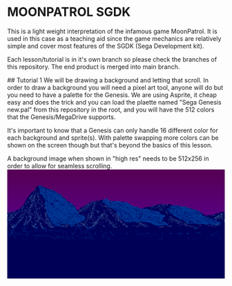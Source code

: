 # MOONPATROL SGDK
This is a light weight interpretation of the infamous game MoonPatrol. It is used in this case as a teaching aid since the game mechanics are relatively simple and cover most features of the SGDK (Sega Development kit).
<p>
Each lesson/tutorial is in it's own branch so please check the branches of this repository. The end product is merged into main branch.
<P>
## Tutorial 1
We will be drawing a background and letting that scroll. In order to draw a background you will need a pixel art tool, anyone will do but you need to have a palette for the Genesis. We are using Asprite, it cheap easy and does the trick and you can load the plaette named "Sega Genesis new.pal" from this repository in the root, and you will have the 512 colors that the Genesis/MegaDrive supports.

It's important to know that a Genesis can only handle 16 different color for each background and sprite(s). With palette swapping more colors can be shown on the screen though but that's beyond the basics of this lesson.

A background image when shown in "high res" needs to be 512x256 in order to allow for seamless scrolling.
![The 512x256 nackground image](https://github.com/rdoetjes/moonpatrol/blob/main/res/bg_1_v2.png)